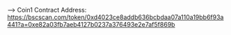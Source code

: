 --> Coin1 Contract Address: https://bscscan.com/token/0xd4023ce8addb636bcbdaa07a110a19bb6f93a441?a=0xe82a03fb7aeb4127b0237a376493e2e7af5f869b


